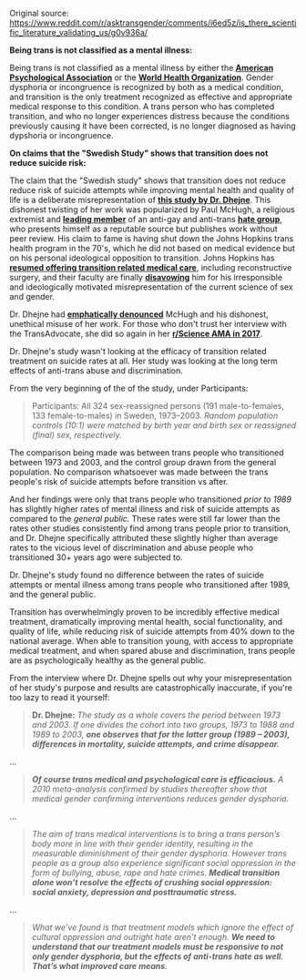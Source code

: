 Original source: https://www.reddit.com/r/asktransgender/comments/i6ed5z/is_there_scientific_literature_validating_us/g0v936a/

**Being trans is not classified as a mental illness:**

Being trans is not classified as a mental illness by either the [**American Psychological Association**](http://www.apa.org/topics/lgbt/transgender.aspx) or the [**World Health Organization**](https://www.usatoday.com/story/news/2018/06/20/transgender-not-mental-illness-world-health-organization/717758002/). Gender dysphoria or incongruence is recognized by both as a medical condition, and transition is the only treatment recognized as effective and appropriate medical response to this condition. A trans person who has completed transition, and who no longer experiences distress because the conditions previously causing it have been corrected, is no longer diagnosed as having dypshoria or incongruence.

**On claims that the "Swedish Study" shows that transition does not reduce suicide risk:**

The claim that the "Swedish study" shows that transition does not reduce reduce risk of suicide attempts while improving mental health and quality of life is a deliberate misrepresentation  of [**this study by Dr. Dhejne**](http://journals.plos.org/plosone/article?id=10.1371%2Fjournal.pone.0016885). This dishonest twisting of her work was popularized by Paul McHugh, a religious extremist and [**leading member**](https://archive.thinkprogress.org/hate-group-masquerading-as-pediatricians-attacks-transgender-youth-544e755c6a20/) of an anti-gay and anti-trans [**hate group**](http://www.snopes.com/americas-pediatricians-gender-kids/), who presents himself as a reputable source but publishes work without peer review. His claim to fame is having shut down the Johns Hopkins trans health program in the 70's, which he did not based on medical evidence but on his personal ideological opposition to transition. Johns Hopkins has [**resumed offering transition related medical care**](http://transadvocate.com/johns-hopkins-resumes-trans-care_n_19077.htm), including reconstructive surgery, and their faculty are finally [**disavowing**](http://www.baltimoresun.com/news/opinion/oped/bs-ed-lgbtq-hopkins-20160928-story.html) him for his irresponsible and ideologically motivated misrepresentation of the current science of sex and gender.

Dr. Dhejne had [**emphatically denounced**](http://www.transadvocate.com/fact-check-study-shows-transition-makes-trans-people-suicidal_n_15483.htm) McHugh and his dishonest, unethical misuse of her work. For those who don't trust her interview with the TransAdvocate, she did so again in her [**r/Science AMA in 2017**](https://www.reddit.com/r/science/comments/6q3e8v/science_ama_series_im_cecilia_dhejne_a_fellow_of/).

Dr. Dhejne's study wasn't looking at the efficacy of transition related treatment on suicide rates at all. Her study was looking at the long term effects of anti-trans abuse and discrimination.

From the very beginning of the of the study, under Participants:

> Participants: All 324 sex-reassigned persons (191 male-to-females, 133 female-to-males) in Sweden, 1973–2003. *Random population controls (10∶1) were matched by birth year and birth sex or reassigned (final) sex, respectively.*

The comparison being made was between trans people who transitioned between 1973 and 2003, and the control group drawn from the general population. No comparison whatsoever was made between the trans people's risk of suicide attempts before transition vs after.

And her findings were only that trans people who transitioned *prior to 1989* has slightly higher rates of mental illness and risk of suicide attempts as compared to the *general public.* These rates were still far lower than the rates other studies consistently find among trans people prior to transition, and Dr. Dhejne specifically attributed these slightly higher than average rates to the vicious level of discrimination and abuse people who transitioned 30+ years ago were subjected to.

Dr. Dhejne's study found no difference between the rates of suicide attempts or mental illness among trans people who transitioned after 1989, and the general public.

Transition has overwhelmingly proven to be incredibly effective medical treatment, dramatically improving mental health, social functionality, and quality of life, while reducing risk of suicide attempts from 40% down to the national average. When able to transition young, with access to appropriate medical treatment, and when spared abuse and discrimination, trans people are as psychologically healthy as the general public.

From the interview where Dr. Dhejne spells out why your misrepresentation of her study's purpose and results are catastrophically inaccurate, if you're too lazy to read it yourself:

> **Dr. Dhejne:** *The study as a whole covers the period between 1973 and 2003. If one divides the cohort into two groups, 1973 to 1988 and 1989 to 2003,* ***one observes that for the latter group (1989 – 2003), differences in mortality, suicide attempts, and crime disappear.***

...

> ***Of course trans medical and psychological care is efficacious.*** *A 2010 meta-analysis confirmed by studies thereafter show that medical gender confirming interventions reduces gender dysphoria.*

...

> *The aim of trans medical interventions is to bring a trans person’s body more in line with their gender identity, resulting in the measurable diminishment of their gender dysphoria. However trans people as a group also experience significant social oppression in the form of bullying, abuse, rape and hate crimes.* ***Medical transition alone won’t resolve the effects of crushing social oppression: social anxiety, depression and posttraumatic stress.***

...

> *What we’ve found is that treatment models which ignore the effect of cultural oppression and outright hate aren’t enough.* ***We need to understand that our treatment models must be responsive to not only gender dysphoria, but the effects of anti-trans hate as well. That’s what improved care means.***
